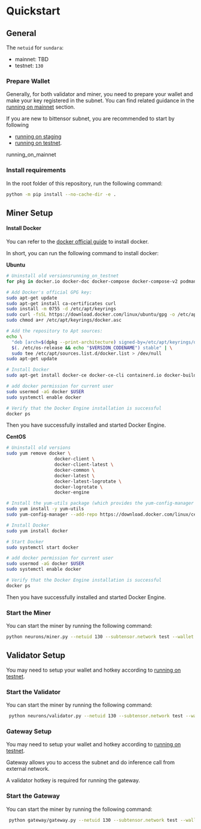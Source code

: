 # Quickstart

## General

The `netuid` for `sundara`:
* mainnet: TBD
* testnet: `130` 


### Prepare Wallet

Generally, for both validator and miner, you need to prepare your wallet and make your key registered in the subnet. You can find related guidance in the [running on mainnet](./running_on_mainnet.md) section.

If you are new to bittensor subnet, you are recommended to start by following
- [running on staging](./running_on_staging.md)
- [running on testnet](./running_on_testnet.md).

running_on_mainnet
### Install requirements

In the root folder of this repository, run the following command:
```bash
python -m pip install --no-cache-dir -e .
```

## Miner Setup

#### Install Docker

You can refer to the [docker official guide](https://docs.docker.com/engine/install/) to install docker.

In short, you can run the following command to install docker:

**Ubuntu**

```bash
# Uninstall old versionsrunning_on_testnet
for pkg in docker.io docker-doc docker-compose docker-compose-v2 podman-docker containerd runc; do sudo apt-get remove $pkg; done

# Add Docker's official GPG key:
sudo apt-get update
sudo apt-get install ca-certificates curl
sudo install -m 0755 -d /etc/apt/keyrings
sudo curl -fsSL https://download.docker.com/linux/ubuntu/gpg -o /etc/apt/keyrings/docker.asc
sudo chmod a+r /etc/apt/keyrings/docker.asc

# Add the repository to Apt sources:
echo \
  "deb [arch=$(dpkg --print-architecture) signed-by=/etc/apt/keyrings/docker.asc] https://download.docker.com/linux/ubuntu \
  $(. /etc/os-release && echo "$VERSION_CODENAME") stable" | \
  sudo tee /etc/apt/sources.list.d/docker.list > /dev/null
sudo apt-get update

# Install Docker
sudo apt-get install docker-ce docker-ce-cli containerd.io docker-buildx-plugin docker-compose-plugin

# add docker permission for current user
sudo usermod -aG docker $USER
sudo systemctl enable docker

# Verify that the Docker Engine installation is successful
docker ps
```
Then you have successfully installed and started Docker Engine.

**CentOS**

```bash
# Uninstall old versions
sudo yum remove docker \
                  docker-client \
                  docker-client-latest \
                  docker-common \
                  docker-latest \
                  docker-latest-logrotate \
                  docker-logrotate \
                  docker-engine

# Install the yum-utils package (which provides the yum-config-manager utility) and set up the repository
sudo yum install -y yum-utils
sudo yum-config-manager --add-repo https://download.docker.com/linux/centos/docker-ce.repo

# Install Docker
sudo yum install docker

# Start Docker
sudo systemctl start docker

# add docker permission for current user
sudo usermod -aG docker $USER
sudo systemctl enable docker

# Verify that the Docker Engine installation is successful
docker ps
```

Then you have successfully installed and started Docker Engine.

### Start the Miner

You can start the miner by running the following command:

```bash
python neurons/miner.py --netuid 130 --subtensor.network test --wallet.name miner --wallet.hotkey default --logging.debug --blacklist.force_validator_permit  --engine.name ollama --engine.models llama2,mistral
```

## Validator Setup

You may need to setup your wallet and hotkey according to [running on testnet](./docs/running_on_testnet.md).

### Start the Validator

You can start the miner by running the following command:

```bash
 python neurons/validator.py --netuid 130 --subtensor.network test --wallet.name miner --wallet.hotkey default --logging.debug

```

### Gateway Setup

You may need to setup your wallet and hotkey according to [running on testnet](./docs/running_on_testnet.md).

Gateway allows you to access the subnet and do inference call from external network.

A validator hotkey is required for running the gateway.

### Start the Gateway

You can start the miner by running the following command:

```bash
 python gateway/gateway.py --netuid 130 --subtensor.network test --wallet.name validator --wallet.hotkey default --logging.debug 

```